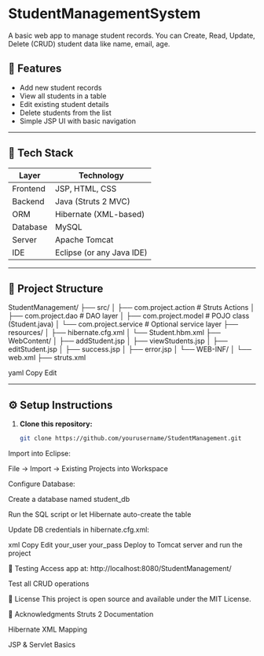 # StudentManagementSystem
A basic web app to manage student records. You can Create, Read, Update, Delete (CRUD) student data like name, email, age.


## 🚀 Features

- Add new student records
- View all students in a table
- Edit existing student details
- Delete students from the list
- Simple JSP UI with basic navigation

---

## 🧰 Tech Stack

| Layer          | Technology           |
|----------------|----------------------|
| Frontend       | JSP, HTML, CSS       |
| Backend        | Java (Struts 2 MVC)  |
| ORM            | Hibernate (XML-based)|
| Database       | MySQL                |
| Server         | Apache Tomcat        |
| IDE            | Eclipse (or any Java IDE) |

---

## 📂 Project Structure

StudentManagement/ ├── src/ │ ├── com.project.action # Struts Actions │ ├── com.project.dao # DAO layer │ ├── com.project.model # POJO class (Student.java) │ └── com.project.service # Optional service layer ├── resources/ │ ├── hibernate.cfg.xml │ └── Student.hbm.xml ├── WebContent/ │ ├── addStudent.jsp │ ├── viewStudents.jsp │ ├── editStudent.jsp │ ├── success.jsp │ ├── error.jsp │ └── WEB-INF/ │ └── web.xml ├── struts.xml

yaml
Copy
Edit

---

## ⚙️ Setup Instructions

1. **Clone this repository:**
   ```bash
   git clone https://github.com/yourusername/StudentManagement.git
Import into Eclipse:

File → Import → Existing Projects into Workspace

Configure Database:

Create a database named student_db

Run the SQL script or let Hibernate auto-create the table

Update DB credentials in hibernate.cfg.xml:

xml
Copy
Edit
<property name="hibernate.connection.username">your_user</property>
<property name="hibernate.connection.password">your_pass</property>
Deploy to Tomcat server and run the project

🧪 Testing
Access app at: http://localhost:8080/StudentManagement/

Test all CRUD operations



📜 License
This project is open source and available under the MIT License.

🙌 Acknowledgments
Struts 2 Documentation

Hibernate XML Mapping

JSP & Servlet Basics

